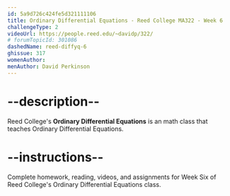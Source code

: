 ```yaml
---
id: 5a9d726c424fe5d321111106
title: Ordinary Differential Equations - Reed College MA322 - Week 6
challengeType: 2
videoUrl: https://people.reed.edu/~davidp/322/
# forumTopicId: 301086
dashedName: reed-diffyq-6
ghissue: 317
womenAuthor: 
menAuthor: David Perkinson
---
```


# --description--

Reed College's __Ordinary Differential Equations__ is an math class that teaches Ordinary Differential Equations.

# --instructions--

Complete homework, reading, videos, and assignments for Week Six of Reed College's Ordinary Differential Equations class.